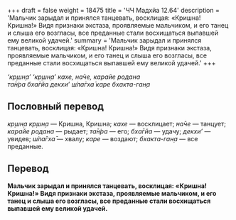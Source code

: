 +++
draft = false
weight = 18475
title = 'ЧЧ Мадхйа 12.64'
description = 'Мальчик зарыдал и принялся танцевать, восклицая: «Кришна! Кришна!» Видя признаки экстаза, проявляемые мальчиком, и его танец и слыша его возгласы, все преданные стали восхищаться выпавшей ему великой удачей.'
summary = 'Мальчик зарыдал и принялся танцевать, восклицая: «Кришна! Кришна!» Видя признаки экстаза, проявляемые мальчиком, и его танец и слыша его возгласы, все преданные стали восхищаться выпавшей ему великой удачей.'
+++

_‘кр̣шн̣а’ ‘кр̣шн̣а’ кахе, на̄че, карайе родана  
та̄н̇ра бха̄гйа декхи’ ш́ла̄гха̄ каре бхакта-ган̣а_

## Пословный перевод

_кр̣шн̣а_ _кр̣шн̣а_ — Кришна, Кришна; _кахе_ — восклицает; _на̄че_ — танцует; _карайе_ _родана_ — рыдает; _та̄н̇ра_ — его; _бха̄гйа_ — удачу; _декхи’_ — увидев; _ш́ла̄гха̄_ — хвалу; _каре_ — воздают; _бхакта_\-_ган̣а_ — все преданные.

## Перевод

**Мальчик зарыдал и принялся танцевать, восклицая: «Кришна! Кришна!» Видя признаки экстаза, проявляемые мальчиком, и его танец и слыша его возгласы, все преданные стали восхищаться выпавшей ему великой удачей.**
